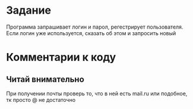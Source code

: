 <h1> Задание</h1>
Программа запрашивает логин и парол, регестрирует пользователя. Если логин уже используется, сказать об этом и запросить новый
<h1> Комментарии к коду</h1>
<h2>Читай внимательно</h2>
При получении почты проверь то, что в ней есть mail.ru или подобное, тк просто @ не достаточно
